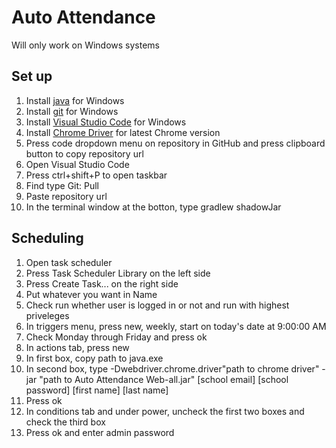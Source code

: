 # Auto Attendance
Will only work on Windows systems

## Set up
1) Install [java](https://www.java.com/en/) for Windows
1) Install [git](https://git-scm.com/downloads) for Windows
1) Install [Visual Studio Code](https://code.visualstudio.com/download) for Windows
1) Install [Chrome Driver](https://chromedriver.chromium.org/downloads) for latest Chrome version
1) Press code dropdown menu on repository in GitHub and press clipboard button to copy repository url
1) Open Visual Studio Code
1) Press ctrl+shift+P to open taskbar
1) Find type Git: Pull
1) Paste repository url
1) In the terminal window at the botton, type gradlew shadowJar

## Scheduling
1) Open task scheduler
1) Press Task Scheduler Library on the left side
1) Press Create Task... on the right side
1) Put whatever you want in Name
1) Check run whether user is logged in or not and run with highest priveleges
1) In triggers menu, press new, weekly, start on today's date at 9:00:00 AM
1) Check Monday through Friday and press ok
1) In actions tab, press new
1) In first box, copy path to java.exe
1) In second box, type -Dwebdriver.chrome.driver"path to chrome driver" -jar "path to Auto Attendance Web-all.jar" [school email] [school password] [first name] [last name]
1) Press ok
1) In conditions tab and under power, uncheck the first two boxes and check the third box
1) Press ok and enter admin password